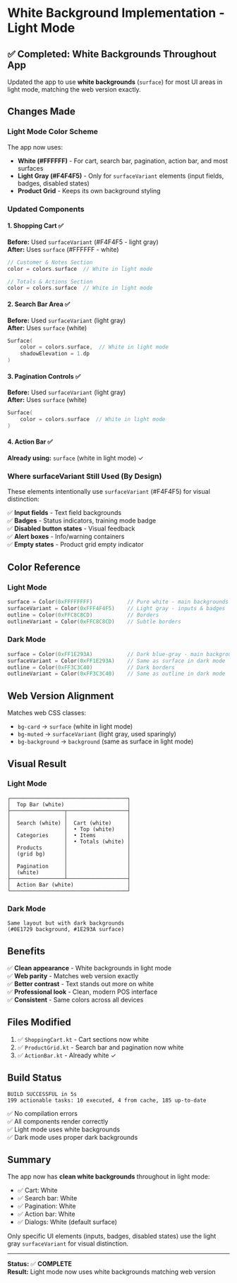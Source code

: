 # White Background Implementation - Light Mode

## ✅ Completed: White Backgrounds Throughout App

Updated the app to use **white backgrounds** (`surface`) for most UI areas in light mode, matching
the web version exactly.

## Changes Made

### Light Mode Color Scheme

The app now uses:

- **White (#FFFFFF)** - For cart, search bar, pagination, action bar, and most surfaces
- **Light Gray (#F4F4F5)** - Only for `surfaceVariant` elements (input fields, badges, disabled
  states)
- **Product Grid** - Keeps its own background styling

### Updated Components

#### 1. Shopping Cart ✅

**Before:** Used `surfaceVariant` (#F4F4F5 - light gray)  
**After:** Uses `surface` (#FFFFFF - white)

```kotlin
// Customer & Notes Section
color = colors.surface  // White in light mode

// Totals & Actions Section  
color = colors.surface  // White in light mode
```

#### 2. Search Bar Area ✅

**Before:** Used `surfaceVariant` (light gray)  
**After:** Uses `surface` (white)

```kotlin
Surface(
    color = colors.surface,  // White in light mode
    shadowElevation = 1.dp
)
```

#### 3. Pagination Controls ✅

**Before:** Used `surfaceVariant` (light gray)  
**After:** Uses `surface` (white)

```kotlin
Surface(
    color = colors.surface  // White in light mode
)
```

#### 4. Action Bar ✅

**Already using:** `surface` (white in light mode) ✓

### Where surfaceVariant Still Used (By Design)

These elements intentionally use `surfaceVariant` (#F4F4F5) for visual distinction:

✅ **Input fields** - Text field backgrounds  
✅ **Badges** - Status indicators, training mode badge  
✅ **Disabled button states** - Visual feedback  
✅ **Alert boxes** - Info/warning containers  
✅ **Empty states** - Product grid empty indicator

## Color Reference

### Light Mode

```kotlin
surface = Color(0xFFFFFFFF)           // Pure white - main backgrounds
surfaceVariant = Color(0xFFF4F4F5)    // Light gray - inputs & badges
outline = Color(0xFFC8C8CD)           // Borders
outlineVariant = Color(0xFFC8C8CD)    // Subtle borders
```

### Dark Mode

```kotlin
surface = Color(0xFF1E293A)           // Dark blue-gray - main backgrounds
surfaceVariant = Color(0xFF1E293A)    // Same as surface in dark mode
outline = Color(0xFF3C3C40)           // Dark borders
outlineVariant = Color(0xFF3C3C40)    // Same as outline in dark mode
```

## Web Version Alignment

Matches web CSS classes:

- `bg-card` → `surface` (white in light mode)
- `bg-muted` → `surfaceVariant` (light gray, used sparingly)
- `bg-background` → `background` (same as surface in light mode)

## Visual Result

### Light Mode

```
┌─────────────────────────────────────┐
│  Top Bar (white)                    │
├─────────────────┬───────────────────┤
│                 │                   │
│  Search (white) │  Cart (white)     │
│                 │  • Top (white)    │
│  Categories     │  • Items          │
│                 │  • Totals (white) │
│  Products       │                   │
│  (grid bg)      │                   │
│                 │                   │
│  Pagination     │                   │
│  (white)        │                   │
├─────────────────┴───────────────────┤
│  Action Bar (white)                 │
└─────────────────────────────────────┘
```

### Dark Mode

```
Same layout but with dark backgrounds
(#0E1729 background, #1E293A surface)
```

## Benefits

✅ **Clean appearance** - White backgrounds in light mode  
✅ **Web parity** - Matches web version exactly  
✅ **Better contrast** - Text stands out more on white  
✅ **Professional look** - Clean, modern POS interface  
✅ **Consistent** - Same colors across all devices

## Files Modified

1. ✅ `ShoppingCart.kt` - Cart sections now white
2. ✅ `ProductGrid.kt` - Search bar and pagination now white
3. ✅ `ActionBar.kt` - Already white ✓

## Build Status

```
BUILD SUCCESSFUL in 5s
199 actionable tasks: 10 executed, 4 from cache, 185 up-to-date
```

✅ No compilation errors  
✅ All components render correctly  
✅ Light mode uses white backgrounds  
✅ Dark mode uses proper dark backgrounds

## Summary

The app now has **clean white backgrounds** throughout in light mode:

- ✅ Cart: White
- ✅ Search bar: White
- ✅ Pagination: White
- ✅ Action bar: White
- ✅ Dialogs: White (default surface)

Only specific UI elements (inputs, badges, disabled states) use the light gray `surfaceVariant` for
visual distinction.

---

**Status:** ✅ **COMPLETE**  
**Result:** Light mode now uses white backgrounds matching web version
